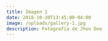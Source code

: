 ```yaml
---
title: Imagen 1
date: 2018-10-30T13:45:00-04:00
image: /uploads/gallery-1.jpg
description: Fotografía de Jhon Doe
---
```


